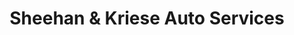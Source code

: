 ---
title: "Sheehan & Kriese Auto Services"
url: /kelowna/sheehan-and-kriese-auto-services/
shop: car repair
---